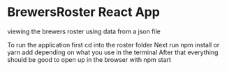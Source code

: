 # BrewersRoster React App
 viewing the brewers roster using data from a json file

 To run the application first cd into the roster folder
 Next run npm install or yarn add depending on what you use in the terminal
 After that everything should be good to open up in the browser with npm start
